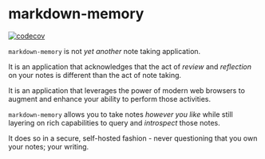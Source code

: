 # markdown-memory

[![codecov](https://codecov.io/gh/dannywieser/markdown-memory/graph/badge.svg?token=DFJ9UENGQU)](https://codecov.io/gh/dannywieser/markdown-memory)

`markdown-memory` is not _yet another_ note taking application.

It is an application that acknowledges that the act of _review_ and _reflection_ on your notes is different than the act of note taking.

It is an application that leverages the power of modern web browsers to augment and enhance your ability to perform those activities.

`markdown-memory` allows you to take notes _however you like_ while still layering on rich capabilities to query and _introspect_ those notes.

It does so in a secure, self-hosted fashion - never questioning that you own your notes; your writing.
